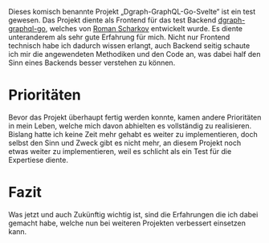 Dieses komisch benannte Projekt „Dgraph-GraphQL-Go-Svelte“ ist ein test gewesen. Das Projekt diente als Frontend für das test Backend [dgraph-graphql-go](https://github.com/romshark/dgraph_graphql_go), welches von [Roman Scharkov](https://github.com/romshark) entwickelt wurde. Es diente unteranderem als sehr gute Erfahrung für mich. Nicht nur Frontend technisch habe ich dadurch wissen erlangt, auch Backend seitig schaute ich mir die angewendeten Methodiken und den Code an, was dabei half den Sinn eines Backends besser verstehen zu können.

# Prioritäten
Bevor das Projekt überhaupt fertig werden konnte, kamen andere Prioritäten in mein Leben, welche mich davon abhielten es vollständig zu realisieren. Bislang hatte ich keine Zeit mehr gehabt es weiter zu implementieren, doch selbst den Sinn und Zweck gibt es nicht mehr, an diesem Projekt noch etwas weiter zu implementieren, weil es schlicht als ein Test für die Expertiese diente.

# Fazit
Was jetzt und auch Zukünftig wichtig ist, sind die Erfahrungen die ich dabei gemacht habe, welche nun bei weiteren Projekten verbessert einsetzen kann.
